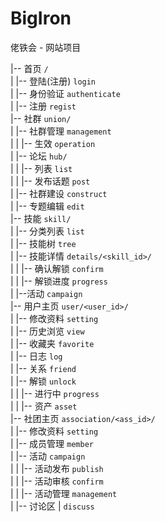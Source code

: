 # BigIron  
佬铁会 - 网站项目  
  
|-- 首页 `/`  
|  |-- 登陆(注册) `login`  
|  |-- 身份验证 `authenticate`  
|  |-- 注册 `regist`  
|-- 社群 `union/`  
|  |-- 社群管理 `management`  
|  |  |-- 生效 `operation`  
|  |-- 论坛 `hub/`  
|  |  |-- 列表 `list`  
|  |  |-- 发布话题 `post`  
|  |-- 社群建设 `construct`  
|  |-- 专题编辑 `edit`  
|-- 技能 `skill/`  
|  |-- 分类列表 `list`  
|  |-- 技能树 `tree`  
|  |-- 技能详情 `details/<skill_id>/`  
|  |  |-- 确认解锁 `confirm`  
|  |  |-- 解锁进度 `progress`  
|  |--活动 `campaign`  
|-- 用户主页 `user/<user_id>/`  
|  |-- 修改资料 `setting`  
|  |-- 历史浏览 `view`  
|  |-- 收藏夹 `favorite`  
|  |-- 日志 `log`  
|  |-- 关系 `friend`  
|  |-- 解锁 `unlock`  
|  |  |-- 进行中 `progress`  
|  |  |-- 资产 `asset`  
|-- 社团主页 `association/<ass_id>/`  
|  |-- 修改资料 `setting`  
|  |-- 成员管理 `member`  
|  |-- 活动 `campaign`  
|  |  |-- 活动发布 `publish`  
|  |  |-- 活动审核 `confirm`  
|  |  |-- 活动管理 `management`  
|  |-- 讨论区 | `discuss`  
